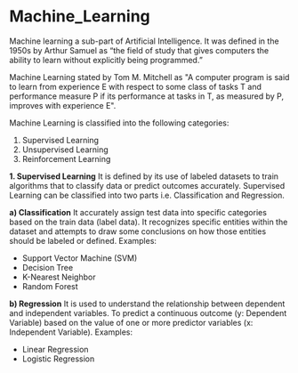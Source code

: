 # Machine_Learning
Machine learning a sub-part of Artificial Intelligence. It was defined in the 1950s by Arthur Samuel as “the field of study that gives computers the ability to learn without explicitly being programmed.”

Machine Learning stated by Tom M. Mitchell as "A computer program is said to learn from experience E with respect to some class of tasks T and performance measure P if its performance at tasks in T, as measured by P, improves with experience E".

Machine Learning is classified into the following categories:
1. Supervised Learning
2. Unsupervised Learning
3. Reinforcement Learning

**1. Supervised Learning**
It is defined by its use of labeled datasets to train algorithms that to classify data or predict outcomes accurately.
Supervised Learning can be classified into two parts i.e. Classification and Regression.

**a) Classification**
It accurately assign test data into specific categories based on the train data (label data). 
It recognizes specific entities within the dataset and attempts to draw some conclusions on how those entities should be labeled or defined.
Examples:
- Support Vector Machine (SVM)
- Decision Tree
- K-Nearest Neighbor 
- Random Forest

**b) Regression**
It is used to understand the relationship between dependent and independent variables. 
To predict a continuous outcome (y: Dependent Variable) based on the value of one or more predictor variables (x: Independent Variable). 
Examples:
- Linear Regression
- Logistic Regression

